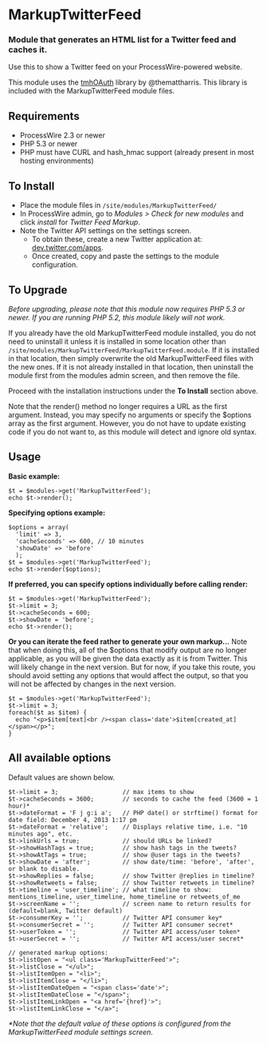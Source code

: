 # MarkupTwitterFeed

### Module that generates an HTML list for a Twitter feed and caches it. 

Use this to show a Twitter feed on your ProcessWire-powered website. 

This module uses the [tmhOAuth](https://github.com/themattharris/tmhOAuth) library by @themattharris.
This library is included with the MarkupTwitterFeed module files.

## Requirements

- ProcessWire 2.3 or newer
- PHP 5.3 or newer 
- PHP must have CURL and hash_hmac support (already present in most hosting environments)

## To Install

- Place the module files in `/site/modules/MarkupTwitterFeed/`
- In ProcessWire admin, go to *Modules > Check for new modules* and click *install* for *Twitter Feed Markup*.
- Note the Twitter API settings on the settings screen.
   - To obtain these, create a new Twitter application at: [dev.twitter.com/apps](https://dev.twitter.com/apps).
   - Once created, copy and paste the settings to the module configuration.

## To Upgrade

*Before upgrading, please note that this module now requires PHP 5.3 or newer. If you are running PHP 5.2,
this module likely will not work.* 

If you already have the old MarkupTwitterFeed module installed, you do not need to uninstall it unless
it is installed in some location other than `/site/modules/MarkupTwitterFeed/MarkupTwitterFeed.module`.
If it is installed in that location, then simply overwrite the old MarkupTwitterFeed files with the new
ones. If it is not already installed in that location, then uninstall the module first from the modules
admin screen, and then remove the file. 

Proceed with the installation instructions under the **To Install** section above. 

Note that the render() method no longer requires a URL as the first argument. Instead, you may specify
no arguments or specify the $options array as the first argument. However, you do not have to update 
existing code if you do not want to, as this module will detect and ignore old syntax.

## Usage

**Basic example:**
```
$t = $modules->get('MarkupTwitterFeed'); 
echo $t->render(); 
```

**Specifying options example:**
```
$options = array(
  'limit' => 3, 
  'cacheSeconds' => 600, // 10 minutes
  'showDate' => 'before'
  ); 
$t = $modules->get('MarkupTwitterFeed'); 
echo $t->render($options);
```

**If preferred, you can specify options individually before calling render:**
```
$t = $modules->get('MarkupTwitterFeed'); 
$t->limit = 3; 
$t->cacheSeconds = 600; 
$t->showDate = 'before';
echo $t->render();
```

**Or you can iterate the feed rather to generate your own markup...**
Note that when doing this, all of the $options that modify output are no longer applicable, 
as you will be given the data exactly as it is from Twitter. This will likely change in the
next version. But for now, if you take this route, you should avoid setting any options that
would affect the output, so that you will not be affected by changes in the next version.
```
$t = $modules->get('MarkupTwitterFeed');
$t->limit = 3; 
foreach($t as $item) {
  echo "<p>$item[text]<br /><span class='date'>$item[created_at]</span></p>";
}
```

## All available options

Default values are shown below. 

```
$t->limit = 3;                  // max items to show
$t->cacheSeconds = 3600;        // seconds to cache the feed (3600 = 1 hour)*
$t->dateFormat = 'F j g:i a';   // PHP date() or strftime() format for date field: December 4, 2013 1:17 pm
$t->dateFormat = 'relative';	// Displays relative time, i.e. "10 minutes ago", etc. 
$t->linkUrls = true;            // should URLs be linked?
$t->showHashTags = true;        // show hash tags in the tweets?
$t->showAtTags = true;          // show @user tags in the tweets?
$t->showDate = 'after';         // show date/time: 'before', 'after', or blank to disable.
$t->showReplies = false;        // show Twitter @replies in timeline?
$t->showRetweets = false;       // show Twitter retweets in timeline?
$t->timeline = 'user_timeline'; // what timeline to show: mentions_timeline, user_timeline, home_timeline or retweets_of_me
$t->screenName = '';            // screen name to return results for (default=blank, Twitter default)
$t->consumerKey = '';           // Twitter API consumer key*
$t->consumerSecret = '';        // Twitter API consumer secret*
$t->userToken = '';             // Twitter API access/user token*
$t->userSecret = '';            // Twitter API access/user secret*

// generated markup options:
$t->listOpen = "<ul class='MarkupTwitterFeed'>";
$t->listClose = "</ul>";
$t->listItemOpen = "<li>";
$t->listItemClose = "</li>";
$t->listItemDateOpen = "<span class='date'>";
$t->listItemDateClose = "</span>";
$t->listItemLinkOpen = "<a href='{href}'>";
$t->listItemLinkClose = "</a>";
```

*\*Note that the default value of these options is configured from the MarkupTwitterFeed module settings screen.*

